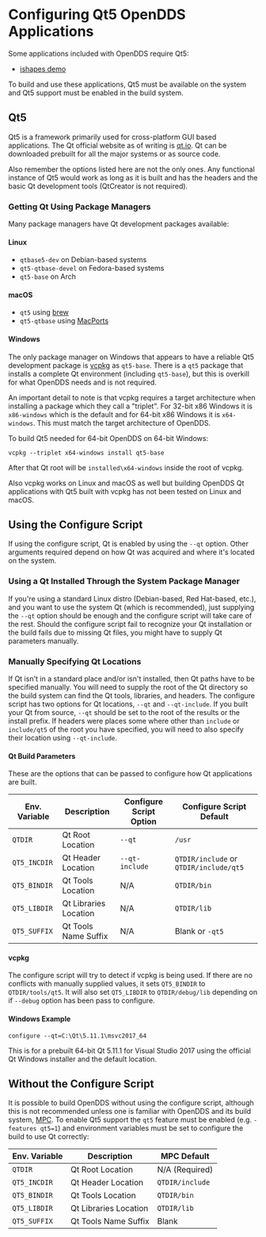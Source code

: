 # Configuring Qt5 OpenDDS Applications

Some applications included with OpenDDS require Qt5:

  - [ishapes demo](../examples/DCPS/ishapes)

To build and use these applications, Qt5 must be available on the system and
Qt5 support must be enabled in the build system.

## Qt5

Qt5 is a framework primarily used for cross-platform GUI based applications.
The Qt official website as of writing is [qt.io](https://qt.io).
Qt can be downloaded prebuilt for all the major systems or as source code.

Also remember the options listed here are not the only ones.
Any functional instance of Qt5 would work as long as it is built and has the
headers and the basic Qt development tools (QtCreator is not required).

### Getting Qt Using Package Managers

Many package managers have Qt development packages available:

#### Linux

  - `qtbase5-dev` on Debian-based systems
  - `qt5-qtbase-devel` on Fedora-based systems
  - `qt5-base` on Arch

#### macOS

  - `qt5` using [brew](https://brew.sh/)
  - `qt5-qtbase` using [MacPorts](https://www.macports.org/)

#### Windows

The only package manager on Windows that appears to have a reliable Qt5
development package is [vcpkg](https://github.com/Microsoft/vcpkg) as
`qt5-base`. There is a `qt5` package that installs a complete Qt environment
(including `qt5-base`), but this is overkill for what OpenDDS needs and is not
required.

An important detail to note is that vcpkg requires a target
architecture when installing a package which they call a "triplet".
For 32-bit x86 Windows it is `x86-windows` which is the default and
for 64-bit x86 Windows it is `x64-windows`.
This must match the target architecture of OpenDDS.

To build Qt5 needed for 64-bit OpenDDS on 64-bit Windows:

```
vcpkg --triplet x64-windows install qt5-base
```

After that Qt root will be `installed\x64-windows` inside the root of vcpkg.

Also vcpkg works on Linux and macOS as well but building OpenDDS Qt
applications with Qt5 built with vcpkg has not been tested on Linux and macOS.

## Using the Configure Script

If using the configure script, Qt is enabled by using the `--qt` option. Other
arguments required depend on how Qt was acquired and where it's located on
the system.

### Using a Qt Installed Through the System Package Manager

If you're using a standard Linux distro (Debian-based, Red Hat-based, etc.),
and you want to use the system Qt (which is recommended), just supplying the
`--qt` option should be enough and the configure script will take care of the
rest. Should the configure script fail to recognize your Qt installation or
the build fails due to missing Qt files, you might have to supply Qt
parameters manually.

### Manually Specifying Qt Locations

If Qt isn't in a standard place and/or isn't installed, then Qt paths have to
be specified manually. You will need to supply the root of the Qt directory so
the build system can find the Qt tools, libraries, and headers. The configure
script has two options for Qt locations, `--qt` and `--qt-include`. If you
built your Qt from source, `--qt` should be set to the root of the results
or the install prefix. If headers were places some where other than
`include` or `include/qt5` of the root you have specified, you will need to
also specify their location using `--qt-include`.

#### Qt Build Parameters

These are the options that can be passed to configure how Qt applications are built.

| Env. Variable | Description           | Configure Script Option | Configure Script Default               |
| ------------- | --------------------- | ----------------------- | -------------------------------------- |
| `QTDIR`       | Qt Root Location      | `--qt`                  | `/usr`                                 |
| `QT5_INCDIR`  | Qt Header Location    | `--qt-include`          | `QTDIR/include` or `QTDIR/include/qt5` |
| `QT5_BINDIR`  | Qt Tools Location     | N/A                     | `QTDIR/bin`                            |
| `QT5_LIBDIR`  | Qt Libraries Location | N/A                     | `QTDIR/lib`                            |
| `QT5_SUFFIX`  | Qt Tools Name Suffix  | N/A                     | Blank or `-qt5`                        |

#### vcpkg

The configure script will try to detect if vcpkg is being used.  If there are
no conflicts with manually supplied values, it sets `QT5_BINDIR` to
`QTDIR/tools/qt5`. It will also set `QT5_LIBDIR` to `QTDIR/debug/lib` depending
on if `--debug` option has been pass to configure.

#### Windows Example

```
configure --qt=C:\Qt\5.11.1\msvc2017_64
```

This is for a prebuilt 64-bit Qt 5.11.1 for Visual Studio 2017 using the
official Qt Windows installer and the default location.

## Without the Configure Script

It is possible to build OpenDDS without using the configure script, although
this is not recommended unless one is familiar with OpenDDS and its build
system, [MPC](https://github.com/DOCGroup/MPC). To enable Qt5 support the `qt5` feature must be enabled (e.g.
`-features qt5=1`) and environment variables must be set to configure the build
to use Qt correctly:

| Env. Variable | Description           | MPC Default     |
| ------------- | --------------------- | --------------- |
| `QTDIR`       | Qt Root Location      | N/A (Required)  |
| `QT5_INCDIR`  | Qt Header Location    | `QTDIR/include` |
| `QT5_BINDIR`  | Qt Tools Location     | `QTDIR/bin`     |
| `QT5_LIBDIR`  | Qt Libraries Location | `QTDIR/lib`     |
| `QT5_SUFFIX`  | Qt Tools Name Suffix  | Blank           |
